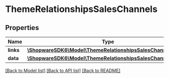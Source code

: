 # ThemeRelationshipsSalesChannels

## Properties
Name | Type | Description | Notes
------------ | ------------- | ------------- | -------------
**links** | [**\ShopwareSDK6\Model\ThemeRelationshipsSalesChannelsLinks**](ThemeRelationshipsSalesChannelsLinks.md) |  | [optional] 
**data** | [**\ShopwareSDK6\Model\ThemeRelationshipsSalesChannelsData[]**](ThemeRelationshipsSalesChannelsData.md) |  | [optional] 

[[Back to Model list]](../../README.md#documentation-for-models) [[Back to API list]](../../README.md#documentation-for-api-endpoints) [[Back to README]](../../README.md)

